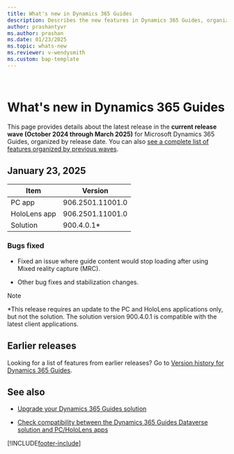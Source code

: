 ```yaml
---
title: What's new in Dynamics 365 Guides
description: Describes the new features in Dynamics 365 Guides, organized by release date.
author: prashantyvr
ms.author: prashan
ms.date: 01/23/2025
ms.topic: whats-new
ms.reviewer: v-wendysmith
ms.custom: bap-template
---
```


<br />
<!--Keep line break for proper in-app rendering!-->
<!---All links must be in "a hrefs" in order for this page to render correctly in the app!-->

# What's new in Dynamics 365 Guides

This page provides details about the latest release in the **current release wave (October 2024 through March 2025)** for Microsoft Dynamics 365 Guides, organized by release date. You can also <a href="/dynamics365/mixed-reality/guides/version-history" target="_blank">see a complete list of features organized by previous waves</a>.

<!--- took out  To see a comprehensive list of released and upcoming features, see <a href="/dynamics365/release-plans/" target="_blank">Dynamics 365 and Power Platform release plans</a>.>

If you have feature requests or suggested improvements, send them to the Dynamics 365 Guides team at <a href="https://aka.ms/GuidesIdeas" target="_blank">https://aka.ms/GuidesIdeas</a>.

--->

## January 23, 2025

|Item|Version|
|-------------------------|--------------------------------|
|PC app| 906.2501.11001.0 |
|HoloLens app | 906.2501.11001.0 |
|Solution| 900.4.0.1* |

### Bugs fixed

- Fixed an issue where guide content would stop loading after using Mixed reality capture (MRC).

- Other bug fixes and stabilization changes.

> [!NOTE]
> *This release requires an update to the PC and HoloLens applications only, but not the solution. The solution version 900.4.0.1 is compatible with the latest client applications.

## Earlier releases

Looking for a list of features from earlier releases? Go to <a href="/dynamics365/mixed-reality/guides/version-history" target="_blank">Version history for Dynamics 365 Guides</a>.

## See also

- <a href="/dynamics365/mixed-reality/guides/upgrade" target="_blank">Upgrade your Dynamics 365 Guides solution</a>

- <a href="/dynamics365/mixed-reality/guides/admin-apps-solution-compatibility" target="_blank">Check compatibility between the Dynamics 365 Guides Dataverse solution and PC/HoloLens apps</a>


[!INCLUDE[footer-include](../includes/footer-banner.md)]
